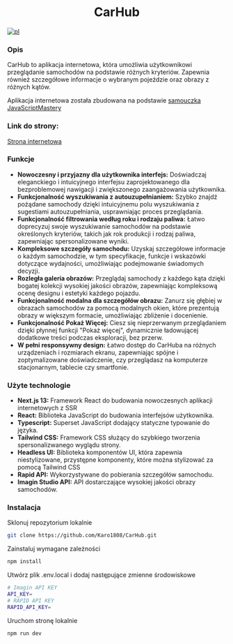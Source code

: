 <div align="center">
  <h1>CarHub</h1>  
</div>

[![pl](https://img.shields.io/badge/lang-en-red.svg)](https://github.com/Karo1808/CarHub/blob/master/README.md)

### Opis

CarHub to aplikacja internetowa, która umożliwia użytkownikowi przeglądanie samochodów na podstawie różnych kryteriów. Zapewnia również szczegółowe informacje o wybranym pojeździe oraz obrazy z różnych kątów.

Aplikacja internetowa została zbudowana na podstawie [samouczka JavaScriptMastery](https://www.youtube.com/watch?v=pUNSHPyVryU&pp=ygUZamF2YXNjcmlwdCBtYXN0ZXJ5IGNhcmh1Yg%3D%3D)

### Link do strony:

[Strona internetowa](https://car-hub-karo.vercel.app/)

### Funkcje

- **Nowoczesny i przyjazny dla użytkownika interfejs:** Doświadczaj eleganckiego i intuicyjnego interfejsu zaprojektowanego dla bezproblemowej nawigacji i zwiększonego zaangażowania użytkownika.
- **Funkcjonalność wyszukiwania z autouzupełnianiem:** Szybko znajdź pożądane samochody dzięki intuicyjnemu polu wyszukiwania z sugestiami autouzupełniania, usprawniając proces przeglądania.
- **Funkcjonalność filtrowania według roku i rodzaju paliwa:** Łatwo doprecyzuj swoje wyszukiwanie samochodów na podstawie określonych kryteriów, takich jak rok produkcji i rodzaj paliwa, zapewniając spersonalizowane wyniki.
- **Kompleksowe szczegóły samochodu:** Uzyskaj szczegółowe informacje o każdym samochodzie, w tym specyfikacje, funkcje i wskazówki dotyczące wydajności, umożliwiając podejmowanie świadomych decyzji.
- **Rozległa galeria obrazów:** Przeglądaj samochody z każdego kąta dzięki bogatej kolekcji wysokiej jakości obrazów, zapewniając kompleksową ocenę designu i estetyki każdego pojazdu.
- **Funkcjonalność modalna dla szczegółów obrazu:** Zanurz się głębiej w obrazach samochodów za pomocą modalnych okien, które prezentują obrazy w większym formacie, umożliwiając zbliżenie i docenienie.
- **Funkcjonalność Pokaż Więcej:** Ciesz się nieprzerwanym przeglądaniem dzięki płynnej funkcji "Pokaż więcej", dynamicznie ładowującej dodatkowe treści podczas eksploracji, bez przerw.
- **W pełni responsywny design:** Łatwo dostęp do CarHuba na różnych urządzeniach i rozmiarach ekranu, zapewniając spójne i zoptymalizowane doświadczenie, czy przeglądasz na komputerze stacjonarnym, tablecie czy smartfonie.

### Użyte technologie

- **Next.js 13:** Framework React do budowania nowoczesnych aplikacji internetowych z SSR
- **React:** Biblioteka JavaScript do budowania interfejsów użytkownika.
- **Typescript:** Superset JavaScript dodający statyczne typowanie do języka.
- **Tailwind CSS:** Framework CSS służący do szybkiego tworzenia spersonalizwanego wyglądu strony.
- **Headless UI:** Biblioteka komponentów UI, która zapewnia niestylizowane, przystępne komponenty, które można stylizować za pomocą Tailwind CSS
- **Rapid API:** Wykorzystywane do pobierania szczegółów samochodu.
- **Imagin Studio API:** API dostarczające wysokiej jakości obrazy samochodów.

### Instalacja

Sklonuj repozytorium lokalnie

```bash
git clone https://github.com/Karo1808/CarHub.git
```

Zainstaluj wymagane zależności

```bash
npm install
```

Utwórz plik .env.local i dodaj następujące zmienne środowiskowe

```bash
# Imagin API KEY
API_KEY=
# RAPID API KEY
RAPID_API_KEY=
```

Uruchom stronę lokalnie

```bash
npm run dev
```

